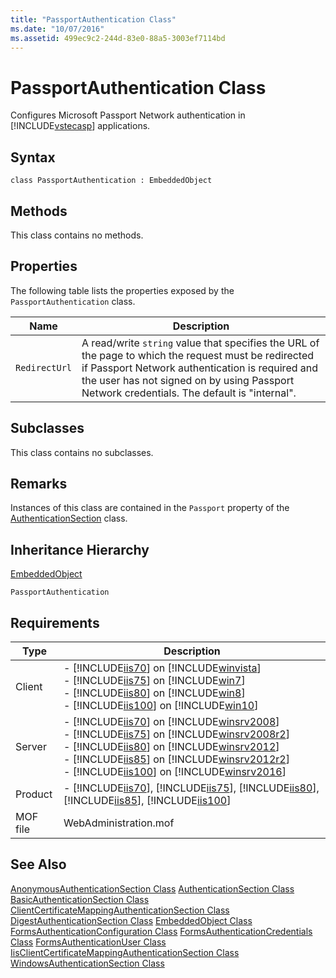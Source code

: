 ```yaml
---
title: "PassportAuthentication Class"
ms.date: "10/07/2016"
ms.assetid: 499ec9c2-244d-83e0-88a5-3003ef7114bd
---
```

# PassportAuthentication Class
Configures Microsoft Passport Network authentication in [!INCLUDE[vstecasp](../wmi-provider/includes/vstecasp-md.md)] applications.  
  
## Syntax  
  
```vbs  
class PassportAuthentication : EmbeddedObject  
```  
  
## Methods  
 This class contains no methods.  
  
## Properties  
 The following table lists the properties exposed by the `PassportAuthentication` class.  
  
|Name|Description|  
|----------|-----------------|  
|`RedirectUrl`|A read/write `string` value that specifies the URL of the page to which the request must be redirected if Passport Network authentication is required and the user has not signed on by using Passport Network credentials. The default is "internal".|  
  
## Subclasses  
 This class contains no subclasses.  
  
## Remarks  
 Instances of this class are contained in the `Passport` property of the [AuthenticationSection](../wmi-provider/authenticationsection-class.md) class.  
  
## Inheritance Hierarchy  
 [EmbeddedObject](../wmi-provider/embeddedobject-class.md)  
  
 `PassportAuthentication`  
  
## Requirements  
  
|Type|Description|  
|----------|-----------------|  
|Client|-   [!INCLUDE[iis70](../wmi-provider/includes/iis70-md.md)] on [!INCLUDE[winvista](../wmi-provider/includes/winvista-md.md)]<br />-   [!INCLUDE[iis75](../wmi-provider/includes/iis75-md.md)] on [!INCLUDE[win7](../wmi-provider/includes/win7-md.md)]<br />-   [!INCLUDE[iis80](../wmi-provider/includes/iis80-md.md)] on [!INCLUDE[win8](../wmi-provider/includes/win8-md.md)]<br />-   [!INCLUDE[iis100](../wmi-provider/includes/iis100-md.md)] on [!INCLUDE[win10](../wmi-provider/includes/win10-md.md)]|  
|Server|-   [!INCLUDE[iis70](../wmi-provider/includes/iis70-md.md)] on [!INCLUDE[winsrv2008](../wmi-provider/includes/winsrv2008-md.md)]<br />-   [!INCLUDE[iis75](../wmi-provider/includes/iis75-md.md)] on [!INCLUDE[winsrv2008r2](../wmi-provider/includes/winsrv2008r2-md.md)]<br />-   [!INCLUDE[iis80](../wmi-provider/includes/iis80-md.md)] on [!INCLUDE[winsrv2012](../wmi-provider/includes/winsrv2012-md.md)]<br />-   [!INCLUDE[iis85](../wmi-provider/includes/iis85-md.md)] on [!INCLUDE[winsrv2012r2](../wmi-provider/includes/winsrv2012r2-md.md)]<br />-   [!INCLUDE[iis100](../wmi-provider/includes/iis100-md.md)] on [!INCLUDE[winsrv2016](../wmi-provider/includes/winsrv2016-md.md)]|  
|Product|-   [!INCLUDE[iis70](../wmi-provider/includes/iis70-md.md)], [!INCLUDE[iis75](../wmi-provider/includes/iis75-md.md)], [!INCLUDE[iis80](../wmi-provider/includes/iis80-md.md)], [!INCLUDE[iis85](../wmi-provider/includes/iis85-md.md)], [!INCLUDE[iis100](../wmi-provider/includes/iis100-md.md)]|  
|MOF file|WebAdministration.mof|  
  
## See Also  
 [AnonymousAuthenticationSection Class](../wmi-provider/anonymousauthenticationsection-class.md)
 [AuthenticationSection Class](../wmi-provider/authenticationsection-class.md)
 [BasicAuthenticationSection Class](../wmi-provider/basicauthenticationsection-class.md)
 [ClientCertificateMappingAuthenticationSection Class](../wmi-provider/clientcertificatemappingauthenticationsection-class.md)
 [DigestAuthenticationSection Class](../wmi-provider/digestauthenticationsection-class.md)
 [EmbeddedObject Class](../wmi-provider/embeddedobject-class.md)
 [FormsAuthenticationConfiguration Class](../wmi-provider/formsauthenticationconfiguration-class.md)
 [FormsAuthenticationCredentials Class](../wmi-provider/formsauthenticationcredentials-class.md)
 [FormsAuthenticationUser Class](../wmi-provider/formsauthenticationuser-class.md)
 [IisClientCertificateMappingAuthenticationSection Class](../wmi-provider/iisclientcertificatemappingauthenticationsection-class.md)
 [WindowsAuthenticationSection Class](../wmi-provider/windowsauthenticationsection-class.md)
